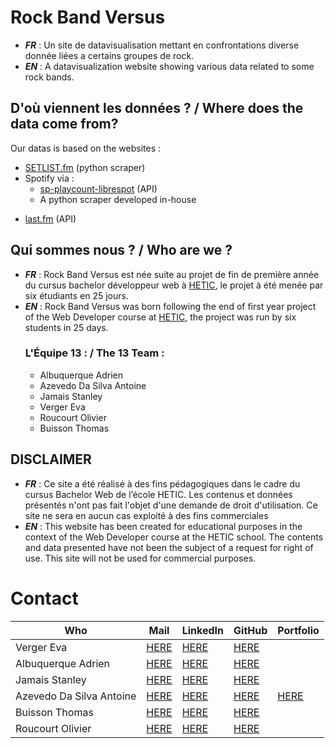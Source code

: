 # Rock Band Versus
- ***FR*** : Un site de datavisualisation mettant en confrontations diverse donnée liées a certains groupes de rock.
- ***EN*** : A datavisualization website showing various data related to some rock bands.


## D'où viennent les données ? / Where does the data come from?
Our datas is based on the websites :
* [SETLIST.fm](https://www.setlist.fm/) (python scraper)
* Spotify via :
  - [sp-playcount-librespot](https://github.com/evilarceus/sp-playcount-librespot) (API)
  - A python scraper developed in-house
- [last.fm](https://www.last.fm/) (API)

## Qui sommes nous ? / Who are we ?
- ***FR*** :  Rock Band Versus est née suite au projet de fin de première année du cursus bachelor développeur web à [HETIC](https://www.hetic.net/), le projet à été menée par six étudiants en 25 jours.
- ***EN*** : Rock Band Versus was born following the end of first year project of the Web Developer course at [HETIC](https://www.hetic.net/), the project was run by six students in 25 days.
	### L'Équipe 13 : / The 13 Team :
	- Albuquerque Adrien
	- Azevedo Da Silva Antoine 
	 - Jamais Stanley 
	 - Verger Eva
	 - Roucourt Olivier 
	 - Buisson Thomas

## DISCLAIMER
- ***FR*** : Ce site a été réalisé à des fins pédagogiques dans le cadre du cursus Bachelor Web de l’école HETIC. Les contenus et données présentés n'ont pas fait l'objet d'une demande de droit d'utilisation. Ce site ne sera en aucun cas exploité à des fins commerciales
- ***EN*** : This website has been created for educational purposes in the context of the Web Developer course at the HETIC school. The contents and data presented have not been the subject of a request for right of use. This site will not be used for commercial purposes.

# Contact
|  Who                        	| Mail 	| LinkedIn  | GitHub | Portfolio 	|
|--------------------------	|------	|---------- |-----------		|-----------	|
| Verger Eva               	|    [HERE](eva.verger@hetic.net)  	|     [HERE](https://www.linkedin.com/in/eva-verger/)     	|  [HERE](https://github.com/eva-vrg)    |     	|
| Albuquerque Adrien      	|    [HERE](adrien.albuquerque@hetic.net)  	|      [HERE](https://www.linkedin.com/in/adrien-albuquerque-213314177/)  |  [HERE](https://github.com/ADR1811)	|           	|
| Jamais Stanley           	|    [HERE](stanley.jamais@hetic.net)  	|     [HERE](https://www.linkedin.com/in/stanley-jamais-138a991a9/)   |  [HERE](https://github.com/Stan-Jms)	|           	|
| Azevedo Da Silva Antoine 	|   [HERE](antoine.azevedo-da-silva@hetic.net)   	|      [HERE](https://www.linkedin.com/in/antoine-ads/) |  [HERE](https://github.com/DestroyCom) 	|        [HERE](https://destroykeaum.alwaysdata.net/)   	|
| Buisson Thomas           	|   [HERE](thomas.buisson@hetic.net)   	|     [HERE](https://www.linkedin.com/in/buissonthomas64/)   | [HERE](https://github.com/ThomAzgo) 	|           	|
| Roucourt Olivier         	|    [HERE](olivier.roucourt@hetic.net)  	|     [HERE](https://www.linkedin.com/in/olivier-roucourt-48a1421b9/)   |  [HERE](https://github.com/deyja8)	|           	|